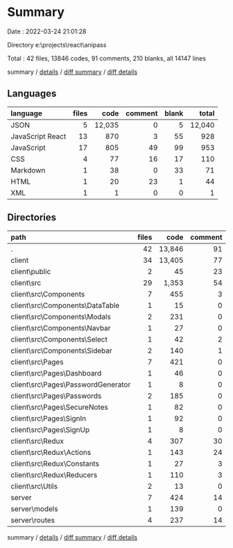 # Summary

Date : 2022-03-24 21:01:28

Directory e:\projects\react\anipass

Total : 42 files,  13846 codes, 91 comments, 210 blanks, all 14147 lines

summary / [details](details.md) / [diff summary](diff.md) / [diff details](diff-details.md)

## Languages
| language | files | code | comment | blank | total |
| :--- | ---: | ---: | ---: | ---: | ---: |
| JSON | 5 | 12,035 | 0 | 5 | 12,040 |
| JavaScript React | 13 | 870 | 3 | 55 | 928 |
| JavaScript | 17 | 805 | 49 | 99 | 953 |
| CSS | 4 | 77 | 16 | 17 | 110 |
| Markdown | 1 | 38 | 0 | 33 | 71 |
| HTML | 1 | 20 | 23 | 1 | 44 |
| XML | 1 | 1 | 0 | 0 | 1 |

## Directories
| path | files | code | comment | blank | total |
| :--- | ---: | ---: | ---: | ---: | ---: |
| . | 42 | 13,846 | 91 | 210 | 14,147 |
| client | 34 | 13,405 | 77 | 162 | 13,644 |
| client\public | 2 | 45 | 23 | 2 | 70 |
| client\src | 29 | 1,353 | 54 | 125 | 1,532 |
| client\src\Components | 7 | 455 | 3 | 28 | 486 |
| client\src\Components\DataTable | 1 | 15 | 0 | 2 | 17 |
| client\src\Components\Modals | 2 | 231 | 0 | 8 | 239 |
| client\src\Components\Navbar | 1 | 27 | 0 | 3 | 30 |
| client\src\Components\Select | 1 | 42 | 2 | 6 | 50 |
| client\src\Components\Sidebar | 2 | 140 | 1 | 9 | 150 |
| client\src\Pages | 7 | 421 | 0 | 29 | 450 |
| client\src\Pages\Dashboard | 1 | 46 | 0 | 5 | 51 |
| client\src\Pages\PasswordGenerator | 1 | 8 | 0 | 2 | 10 |
| client\src\Pages\Passwords | 2 | 185 | 0 | 8 | 193 |
| client\src\Pages\SecureNotes | 1 | 82 | 0 | 6 | 88 |
| client\src\Pages\SignIn | 1 | 92 | 0 | 6 | 98 |
| client\src\Pages\SignUp | 1 | 8 | 0 | 2 | 10 |
| client\src\Redux | 4 | 307 | 30 | 36 | 373 |
| client\src\Redux\Actions | 1 | 143 | 24 | 11 | 178 |
| client\src\Redux\Constants | 1 | 27 | 3 | 9 | 39 |
| client\src\Redux\Reducers | 1 | 110 | 3 | 11 | 124 |
| client\src\Utils | 2 | 13 | 0 | 6 | 19 |
| server | 7 | 424 | 14 | 47 | 485 |
| server\models | 1 | 139 | 0 | 11 | 150 |
| server\routes | 4 | 237 | 14 | 31 | 282 |

summary / [details](details.md) / [diff summary](diff.md) / [diff details](diff-details.md)